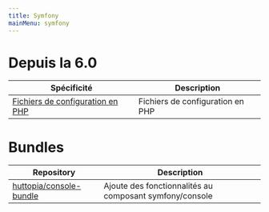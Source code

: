 ```yaml
---
title: Symfony
mainMenu: symfony
---
```


# Depuis la 6.0

| Spécificité                                                 | Description                                   |
|-------------------------------------------------------------|-----------------------------------------------|
| [Fichiers de configuration en PHP](configuration-files-php) | Fichiers de configuration en PHP              |

# Bundles

| Repository | Description |
| -- | -- |
| [huttopia/console-bundle](huttopia-console-bundle) | Ajoute des fonctionnalités au composant symfony/console |
